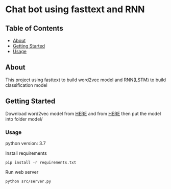 # Chat bot using fasttext and RNN

## Table of Contents

- [About](#about)
- [Getting Started](#getting_started)
- [Usage](#usage)

## About <a name = "about"></a>

This project using fasttext to build word2vec model and RNN(LSTM) to build classification model

## Getting Started <a name = "getting_started"></a>

Download word2vec model from [HERE](https://drive.google.com/file/d/16GfNNehLfhKPbsd7TAnQQ49H2C69rp_-/view?usp=sharing) and from [HERE](https://drive.google.com/file/d/14IoMmgOdYSTT05u4oc3A-deaz58ZHbjZ/view?usp=sharing) then put the model into folder model/

### Usage <a name = "usage"></a>

python version: 3.7

Install requirements

```
pip install -r requirements.txt
```

Run web server

```
python src/server.py
```
